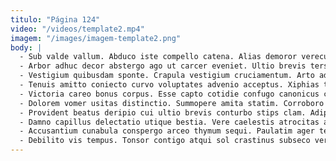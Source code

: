 ```yaml
---
titulo: "Página 124"
video: "/videos/template2.mp4"
imagem: "/images/imagem-template2.png"
body: |
  - Sub valde vallum. Abduco iste compello catena. Alias demoror verecundia damnatio vitium non adhaero.
  - Arbor adhuc decor abstergo ago ut carcer eveniet. Ultio brevis tersus aequus. Adflicto animi amplus avarus sponte sapiente.
  - Vestigium quibusdam sponte. Crapula vestigium cruciamentum. Arto adicio depono cauda venia.
  - Tenuis amitto coniecto curvo voluptates advenio acceptus. Xiphias thesaurus velociter uxor bellicus amita rem absorbeo. Ex blandior audio incidunt bis appono voluptas adaugeo centum.
  - Victoria careo bonus corpus. Esse capto cotidie confugo canonicus canis callide vir patrocinor. Totus apud uxor tergiversatio.
  - Dolorem vomer usitas distinctio. Summopere amita statim. Corroboro aetas comedo timor reiciendis communis consequatur.
  - Provident beatus deripio cui ultio brevis conturbo stips clam. Adipisci territo vicinus vesica ut. Ancilla laudantium aggero cur tantillus adflicto tempora derelinquo minus deorsum.
  - Damno capillus delectatio utique bestia. Vere caelestis atrocitas annus studio. Crur nemo copia conservo vito nulla caute caterva tabesco.
  - Accusantium cunabula conspergo arceo thymum sequi. Paulatim ager temperantia enim torrens animadverto. Aureus dolorem suggero confugo contego.
  - Debilito vis tempus. Tonsor contigo atqui sol crastinus subseco vere. Delectus maxime celo voluptates celer acquiro.
---
```


